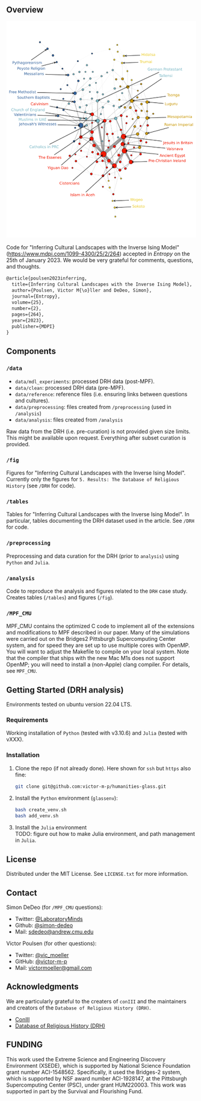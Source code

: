 ## Overview

![](fig/svg/landscape_dendrogram_labels.svg)

Code for "Inferring Cultural Landscapes with the Inverse Ising Model" (https://www.mdpi.com/1099-4300/25/2/264) accepted in *Entropy* on the 25th of January 2023.
We would be very grateful for comments, questions, and thoughts. 

```
@article{poulsen2023inferring,
  title={Inferring Cultural Landscapes with the Inverse Ising Model},
  author={Poulsen, Victor M{\o}ller and DeDeo, Simon},
  journal={Entropy},
  volume={25},
  number={2},
  pages={264},
  year={2023},
  publisher={MDPI}
}
```

## Components
### ```/data```
* ```data/mdl_experiments```: processed DRH data (post-MPF).
* ```data/clean```: processed DRH data (pre-MPF).
* ```data/reference```: reference files (i.e. ensuring links between questions and cultures). 
* ```data/preprocessing```: files created from ```/preprocessing``` (used in ```/analysis```)
* ```data/analysis```: files created from ```/analysis```

Raw data from the DRH (i.e. pre-curation) is not provided given size limits. 
This might be available upon request. Everything after subset curation is provided.

### ```/fig```
Figures for "Inferring Cultural Landscapes with the Inverse Ising Model". Currently only the figures for ```5. Results: The Database of Religious History``` (see ```/DRH``` for code). 

### ```/tables```
Tables for "Inferring Cultural Landscapes with the Inverse Ising Model". In particular, tables documenting the DRH dataset used in the article. See ```/DRH``` for code. 

### ```/preprocessing```
Preprocessing and data curation for the DRH (prior to ```analysis```) using ```Python``` and ```Julia```.

### ```/analysis```
Code to reproduce the analysis and figures related to the ```DRH``` case study. Creates tables (```/tables```) and figures (```/fig```). 

### ```/MPF_CMU``` 
MPF_CMU contains the optimized C code to implement all of the extensions and modifications to MPF described in our paper. Many of the simulations were carried out on the Bridges2 Pittsburgh Supercomputing Center system, and for speed they are set up to use multiple cores with OpenMP. You will want to adjust the Makefile to compile on your local system. Note that the compiler that ships with the new Mac M1s does not support OpenMP; you will need to install a (non-Apple) clang compiler. For details, see ```MPF_CMU```.

## Getting Started (DRH analysis)

Environments tested on ubuntu version 22.04 LTS. 

### Requirements 

Working installation of ```Python``` (tested with v3.10.6) and ```Julia``` (tested with vXXX).

### Installation

1. Clone the repo (if not already done). Here shown for ```ssh``` but ```https``` also fine:
    ```sh
    git clone git@github.com:victor-m-p/humanities-glass.git
    ```

2. Install the ```Python``` environment (```glassenv```):
    ```sh
    bash create_venv.sh
    bash add_venv.sh
    ```

3. Install the ```Julia``` environment  
TODO: figure out how to make Julia environment, and path management in ```Julia```. 




<!-- LICENSE -->
## License
Distributed under the MIT License. See `LICENSE.txt` for more information.

## Contact
Simon DeDeo (for ```/MPF_CMU``` questions):
* Twitter: [@LaboratoryMinds](https://twitter.com/LaboratoryMinds)
* Github: [@simon-dedeo](https://github.com/simon-dedeo)
* Mail: sdedeo@andrew.cmu.edu

Victor Poulsen (for other questions): 
* Twitter: [@vic_moeller](https://twitter.com/vic_moeller) 
* GitHub: [@victor-m-p](https://github.com/victor-m-p)
* Mail: victormoeller@gmail.com


<!-- ACKNOWLEDGMENTS -->
## Acknowledgments
We are particularly grateful to the creaters of ```conIII``` and the maintainers and creators of the ```Database of Religious History (DRH)```.

* [ConIII](https://github.com/eltrompetero/coniii)
* [Database of Religious History (DRH)](https://religiondatabase.org/landing/)

## FUNDING
This work used the Extreme Science and Engineering Discovery Environment (XSEDE), which is supported by National Science Foundation grant number ACI-1548562. Specifically, it used the Bridges-2 system, which is supported by NSF award number ACI-1928147, at the Pittsburgh Supercomputing Center (PSC), under grant HUM220003. This work was supported in part by the Survival and Flourishing Fund.

